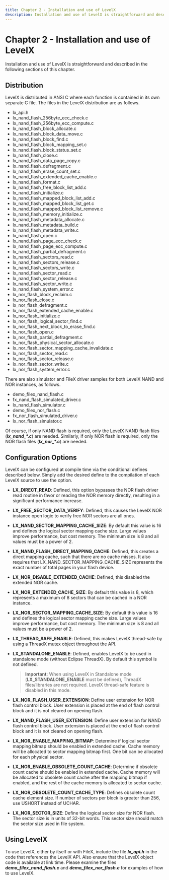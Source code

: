 ```yaml
---
title: Chapter 2 - Installation and use of LevelX
description: Installation and use of LevelX is straightforward and described in the following sections of this chapter.
---
```


# Chapter 2 - Installation and use of LevelX

Installation and use of LevelX is straightforward and described in the following sections of this chapter.

## Distribution

LevelX is distributed in ANSI C where each function is contained in its own separate C file. The files in the LevelX distribution are as follows.
- lx_api.h
- lx_nand_flash_256byte_ecc_check.c
- lx_nand_flash_256byte_ecc_compute.c
- lx_nand_flash_block_allocate.c
- lx_nand_flash_block_data_move.c
- lx_nand_flash_block_find.c
- lx_nand_flash_block_mapping_set.c
- lx_nand_flash_block_status_set.c
- lx_nand_flash_close.c
- lx_nand_flash_data_page_copy.c
- lx_nand_flash_defragment.c
- lx_nand_flash_erase_count_set.c
- lx_nand_flash_extended_cache_enable.c
- lx_nand_flash_format.c
- lx_nand_flash_free_block_list_add.c
- lx_nand_flash_initialize.c
- lx_nand_flash_mapped_block_list_add.c
- lx_nand_flash_mapped_block_list_get.c
- lx_nand_flash_mapped_block_list_remove.c
- lx_nand_flash_memory_initialize.c
- lx_nand_flash_metadata_allocate.c
- lx_nand_flash_metadata_build.c
- lx_nand_flash_metadata_write.c
- lx_nand_flash_open.c
- lx_nand_flash_page_ecc_check.c
- lx_nand_flash_page_ecc_compute.c
- lx_nand_flash_partial_defragment.c
- lx_nand_flash_sectors_read.c
- lx_nand_flash_sectors_release.c
- lx_nand_flash_sectors_write.c
- lx_nand_flash_sector_read.c
- lx_nand_flash_sector_release.c
- lx_nand_flash_sector_write.c
- lx_nand_flash_system_error.c
- lx_nor_flash_block_reclaim.c
- lx_nor_flash_close.c
- lx_nor_flash_defragment.c  
- lx_nor_flash_extended_cache_enable.c
- lx_nor_flash_initialize.c
- lx_nor_flash_logical_sector_find.c
- lx_nor_flash_next_block_to_erase_find.c
- lx_nor_flash_open.c
- lx_nor_flash_partial_defragment.c
- lx_nor_flash_physical_sector_allocate.c
- lx_nor_flash_sector_mapping_cache_invalidate.c
- lx_nor_flash_sector_read.c
- lx_nor_flash_sector_release.c
- lx_nor_flash_sector_write.c
- lx_nor_flash_system_error.c

There are also simulator and FileX driver samples for both LevelX NAND and NOR instances, as follows.

- demo_filex_nand_flash.c  
- fx_nand_flash_simulated_driver.c
- lx_nand_flash_simulator.c
- demo_filex_nor_flash.c  
- fx_nor_flash_simulated_driver.c
- lx_nor_flash_simulator.c

Of course, if only NAND flash is required, only the LevelX NAND flash files (***lx_nand_\*.c***) are needed. Similarly, if only NOR flash is required, only the NOR flash files (***lx_nor_\*.c***) are needed.

## Configuration Options

LevelX can be configured at compile time via the conditional defines described below. Simply add the desired define to the compilation of each LevelX source to use the option.

- **LX_DIRECT_READ**:  Defined, this option bypasses the NOR flash driver read routine in favor or reading the NOR memory directly, resulting in a significant performance increase.
- **LX_FREE_SECTOR_DATA_VERIFY**: Defined, this causes the LevelX NOR instance open logic to verify free NOR sectors are all ones.
- **LX_NAND_SECTOR_MAPPING_CACHE_SIZE**:  By default this value is 16 and defines the logical sector mapping cache size. Large values improve performance, but cost memory. The minimum size is 8 and all values must be a power of 2.
- **LX_NAND_FLASH_DIRECT_MAPPING_CACHE**: Defined, this creates a direct mapping cache, such that there are no cache misses. It also requires that LX_NAND_SECTOR_MAPPING_CACHE_SIZE represents the exact number of total pages in your flash device.
- **LX_NOR_DISABLE_EXTENDED_CACHE**: Defined, this disabled the extended NOR cache.
- **LX_NOR_EXTENDED_CACHE_SIZE**: By default this value is 8, which represents a maximum of 8 sectors that can be cached in a NOR instance.
- **LX_NOR_SECTOR_MAPPING_CACHE_SIZE**: By default this value is 16 and defines the logical sector mapping cache size. Large values improve performance, but cost memory. The minimum size is 8 and all values must be a power of 2.
- **LX_THREAD_SAFE_ENABLE**: Defined, this makes LevelX thread-safe by using a ThreadX mutex object throughout the API.
- **LX_STANDALONE_ENABLE**: Defined, enables LevelX to be used in standalone mode (without Eclipse ThreadX). By default this symbol is not defined.

  > **Important:** When using LevelX in Standalone mode (**LX_STANDALONE_ENABLE** must be defined), ThreadX files/libraries are not required. LevelX thread-safe feature is disabled in this mode.

- **LX_NOR_FLASH_USER_EXTENSION**: Define user extension for NOR flash control block. User extension is placed at the end of flash control block and it is not cleared on opening flash.
- **LX_NAND_FLASH_USER_EXTENSION**: Define user extension for NAND flash control block. User extension is placed at the end of flash control block and it is not cleared on opening flash.
- **LX_NOR_ENABLE_MAPPING_BITMAP**: Determine if logical sector mapping bitmap should be enabled in extended cache. Cache memory will be allocated to sector mapping bitmap first. One bit can be allocated for each physical sector.
- **LX_NOR_ENABLE_OBSOLETE_COUNT_CACHE**: Determine if obsolete count cache should be enabled in extended cache. Cache memory will be allocated to obsolete count cache after the mapping bitmap if enabled, and the rest of the cache memory is allocated to sector cache.
- **LX_NOR_OBSOLETE_COUNT_CACHE_TYPE**: Defines obsolete count cache element size. If number of sectors per block is greater than 256, use USHORT instead of UCHAR.
- **LX_NOR_SECTOR_SIZE**: Define the logical sector size for NOR flash. The sector size is in units of 32-bit words. This sector size should match the sector size used in file system.

## Using LevelX

To use LevelX, either by itself or with FileX, include the file ***lx_api.h*** in the code that references the LevelX API. Also ensure that the LevelX object code is available at link time. Please examine the files ***demo_filex_nand_flash.c*** and ***demo_filex_nor_flash.c*** for examples of how to use LevelX.
